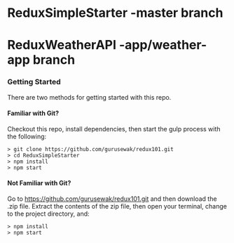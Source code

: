 # ReduxSimpleStarter -master branch
# ReduxWeatherAPI -app/weather-app branch

### Getting Started

There are two methods for getting started with this repo.

#### Familiar with Git?
Checkout this repo, install dependencies, then start the gulp process with the following:

```
> git clone https://github.com/gurusewak/redux101.git
> cd ReduxSimpleStarter
> npm install
> npm start
```

#### Not Familiar with Git?
Go to https://github.com/gurusewak/redux101.git and then download the .zip file.  Extract the contents of the zip file, then open your terminal, change to the project directory, and:

```
> npm install
> npm start
```
